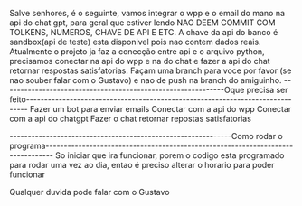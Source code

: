 Salve senhores, é o seguinte, vamos integrar o wpp e o email do mano na api do chat gpt, para geral que estiver lendo NAO DEEM COMMIT COM TOLKENS, NUMEROS, CHAVE DE API E ETC.
A chave da api do banco é sandbox(api de teste) esta disponivel pois nao contem dados reais.
Atualmente o projeto ja faz a conecção entre api e o arquivo python, precisamos conectar na api do wpp e na do chat e fazer a api do chat retornar respostas satisfatorias.
Façam uma branch para voce por favor (se nao souber falar com o Gustavo) e nao de push na branch do amiguinho. 
 -------------------------------------------------------------Oque precisa ser feito------------------------------------------------------------------------------
 Fazer um bot para enviar emails
 Conectar com a api do wpp
 Conectar com a api do chatgpt
 Fazer o chat retornar repostas satisfatorias

-------------------------------------------------------------Como rodar o programa--------------------------------------------------------------------------------
So iniciar que ira funcionar, porem o codigo esta programado para rodar uma vez ao dia, entao é preciso alterar o horario para poder funcionar

Qualquer duvida pode falar com o Gustavo



 
